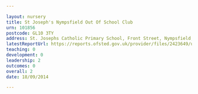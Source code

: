 ```yaml
---

layout: nursery
title: St Joseph's Nympsfield Out Of School Club
urn: 101856
postcode: GL10 3TY
address: St. Josephs Catholic Primary School, Front Street, Nympsfield, Stonehouse, Gloucestershire, GL10 3TY
latestReportUrl: https://reports.ofsted.gov.uk/provider/files/2423649/urn/101856.pdf
teaching: 0
development: 0
leadership: 2
outcomes: 0
overall: 2
date: 18/09/2014

---
```

